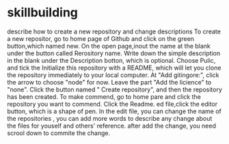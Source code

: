 # skillbuilding
describe how to create a new repository and change descriptions
To create a new repositor, go to home page of Github and click on the green button,which named new. On the open page,inout the name at the blank under the button called Rerository name. Write down the simple description in the blank under the Description botton, which is optional. Choose Pulic, and tick the Initialize this repository with a README, which will let you clone the repository immediately to your local computer. At "Add gitingore:", click the arrow to choose "node" for now. Leave the part "Add the licience" to "none". Click the button named " Create repository", and then the repository has been created. 
To make commend, go to home pare and click the repository you want to commend. Click the Readme. ed file,click the editor button, which is a shape of pen. In the edit file, you can change the name of the repositories , you can add more words to describe any change about the files for youself and others' reference. 
after add the change, you need scrool down to commite the change. 
